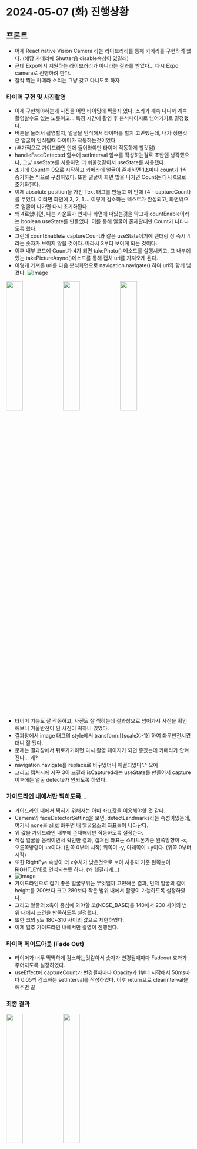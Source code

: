 # 2024-05-07 (화) 진행상황
## 프론트
- 어제 React native Vision Camera 라는 라이브러리를 통해 카메라를 구현하려 했다. (해당 카메라에 Shutter음 disable속성이 있길래)
- 근데 Expo에서 지원하는 라이브러리가 아니라는 결과를 받았다... 다시 Expo camera로 진행하려 한다.
- 찰칵 찍는 카메라 소리는 그냥 갖고 다니도록 하자

### 타이머 구현 및 사진촬영
- 이제 구현해야하는게 사진을 어떤 타이밍에 찍을지 였다. 소리가 계속 나니까 계속촬영할수도 없는 노릇이고... 특정 시간에 촬영 후 분석페이지로 넘어가기로 결정했다.
- 버튼을 눌러서 촬영할지, 얼굴을 인식해서 타이머를 할지 고민했는데, 내가 정한것은 얼굴이 인식될때 타이머가 작동하는것이었다.
- (추가적으로 가이드라인 안에 들어와야만 타이머 작동하게 할것임)
- handleFaceDetected 함수에 setInterval 함수를 작성하는걸로 초반엔 생각했으나, 그냥 useState를 사용하면 더 쉬울것같아서 useState를 사용했다.
- 초기에 Count는 0으로 시작하고 카메라에 얼굴이 존재하면 1초마다 count가 1씩 증가하는 식으로 구성하였다. 또한 얼굴이 화면 밖을 나가면 Count는 다시 0으로 초기화된다.
- 이제 absolute position을 가진 Text 태그를 만들고 이 안에 {4 - captureCount}를 두었다. 이러면 화면에 3, 2, 1 ... 이렇게 감소하는 텍스트가 완성되고, 화면밖으로 얼굴이 나가면 다시 초기화된다.
- 왜 4로했냐면, 나는 카운트가 언제나 화면에 떠있는것을 막고자 countEnable이라는 boolean useState를 만들었다. 이를 통해 얼굴이 존재할때만 Count가 나타나도록 했다.
- 그런데 countEnable도 captureCount와 같은 useState이기에 렌더링 상 즉시 4라는 숫자가 보이지 않을 것이다. 따라서 3부터 보이게 되는 것이다.
- 이후 내부 코드에 Count가 4가 되면 takePhoto() 메소드를 실행시키고, 그 내부에 있는 takePictureAsync()메소드를 통해 캡처 uri를 가져오게 된다.
- 이렇게 가져온 uri를 다음 분석화면으로 navigation.navigate() 하여 uri와 함께 넘겼다.
![image](https://github.com/ChaeDoll/TIL/assets/108540812/ece5faa0-10aa-4204-a0ae-76c51e7025c5)

<img src="https://github.com/ChaeDoll/TIL/assets/108540812/cd561cd1-185d-4eb5-859f-1b54cdce5d00" width="30%"/>
<img src="https://github.com/ChaeDoll/TIL/assets/108540812/9371b172-01ab-498b-97a9-934711499d69" width="30%"/>
<img src="https://github.com/ChaeDoll/TIL/assets/108540812/256d4d16-6768-43b9-9bd4-b1e621285b51" width="30%"/>

- 타이머 기능도 잘 작동하고, 사진도 잘 찍히는데 결과창으로 넘어가서 사진을 확인해보니 거울반전이 된 사진이 떡하니 있었다.
- 결과창에서 image 태그의 style에서 transform:[{scaleX:-1}] 하여 좌우반전시켰더니 잘 됐다.
- 문제는 결과창에서 뒤로가기하면 다시 촬영 페이지가 되면 좋겠는데 카메라가 안켜진다... 왜?
- navigation.navigate를 replace로 바꾸었더니 해결되었다^.^ 오예
- 그리고 캡처시에 자꾸 3이 뜨길래 isCaptured라는 useState를 만들어서 capture 이후에는 얼굴 detecte가 안되도록 하였다.

### 가이드라인 내에서만 찍히도록...
- 가이드라인 내에서 찍히기 위해서는 아마 좌표값을 이용해야할 것 같다. 
- Camera의 faceDetectorSetting을 보면, detectLandmarks라는 속성이있는데, 여기서 none을 all로 바꾸면 내 얼굴요소의 좌표들이 나타난다.
- 위 값을 가이드라인 내부에 존재해야만 작동하도록 설정한다.
- 직접 얼굴을 움직이면서 확인한 결과, 캡처된 좌표는 스마트폰기준 왼쪽방향이 -x, 오른쪽방향이 +x이다. (왼쪽 0부터 시작) 위쪽이 -y, 아래쪽이 +y이다. (위쪽 0부터 시작)
- 또한 RightEye 속성이 더 x수치가 낮은것으로 보아 사용자 기준 왼쪽눈이 RIGHT_EYE로 인식되는듯 하다. (왜 헷갈리게...)
- ![image](https://github.com/ChaeDoll/TIL/assets/108540812/8f925573-d9b1-439a-b214-71b942ee27e3)
- 가이드라인으로 잡기 좋은 얼굴부위는 무엇일까 고민해본 결과, 먼저 얼굴의 길이 height를 200보다 크고 280보다 작은 범위 내에서 촬영이 가능하도록 설정하였다.
- 그리고 얼굴의 x축이 중심에 와야할 코(NOSE_BASE)를 140에서 230 사이의 범위 내에서 조건을 만족하도록 설정했다.
- 또한 코의 y도 180~310 사이의 값으로 제한하였다.
- 이제 얼추 가이드라인 내에서만 촬영이 진행된다.
  
### 타이머 페이드아웃 (Fade Out)
- 타이머가 너무 딱딱하게 감소하는것같아서 숫자가 변경될때마다 Fadeout 효과가 주어지도록 설정하였다.
- useEffect에 captureCount가 변경될때마다 Opacity가 1부터 시작해서 50ms마다 0.05씩 감소하는 setInterval를 작성하였다. 이후 return으로 clearInterval을 해주면 끝
  
### 최종 결과
<img src="https://github.com/ChaeDoll/TIL/assets/108540812/1fa9d8c0-1a82-4102-a831-2c51b43a4e14" width="30%"/>
<img src="https://github.com/ChaeDoll/TIL/assets/108540812/01690a28-bfad-4496-aedc-2028cf979c5d" width="30%"/>

페이드아웃되는 타이머와 가이드라인 밖에서는 작동하지 않는 타이머를 나타냈다.

### APK 빌드
- 지금은 Expo에 의존적인 상황이다. (스마트폰 APP만으로 동작하지 못하고, 무조건 프론트엔드 개발자가 npm start를 통해 프로젝트를 시작하고, 백엔드 개발자가 서버를 열어야만 Expo 앱으로 동작할 수 있음)
- APK를 빌드하면 적어도 프론트엔드 개발자가 프로젝트를 열어야하는 과정을 생략할 수 있기에, 향후 출시와 같은 경우에 어차피 해야하는 과정을 미리 해보도록 하겠다.
- eas.json 파일을 정의하고, Expo apk build 가이드에 따라서 코드를 작성하였다.
```
{
    "build": {
      "preview": {
        "env":{
            "EXPO_PUBLIC_API_URL":"http://chaeserver.iptime.org:8080"
        },
        "android": {
          "buildType": "apk"
        }
      },
      "preview2": {
        "android": {
          "gradleCommand": ":app:assembnleRelease"
        }
      },
      "preview3": {
        "developmentClient": true
      },
      "preview4": {
        "distribution": "internal"
      },
      "production": {}
    }
  }
```
- 이렇게 쓴 이후 npx eas build -p android --profile preview 라는 명령어를 통해 eas build를 요청했다.
- 약 10분 후? 빌드가 완료된 APK를 받아보니 카메라와 메인화면 다 잘 작동한다!. 근데 서버쪽은 어떻게 해야 연결이 가능할까?
- 서버쪽은 와이파이를 같이 사용하는 환경에서도 해보았고, 포트포워딩한 내 집 서버의 DDNS 주소로도 설정해봤는데 안된다! 그와중에 설상가상 150분 Build제한걸렸다! 아 모르겠다 일단 자자
  
- 아나... app.json에서 plugins 적용안되던거 syntax error였네... plugins:[[]] 이렇게 감싸고 그내부에 애들 넣어야했었음.. 일단 Build Limit가 왔기때문에 나중에 테스트해보자.
